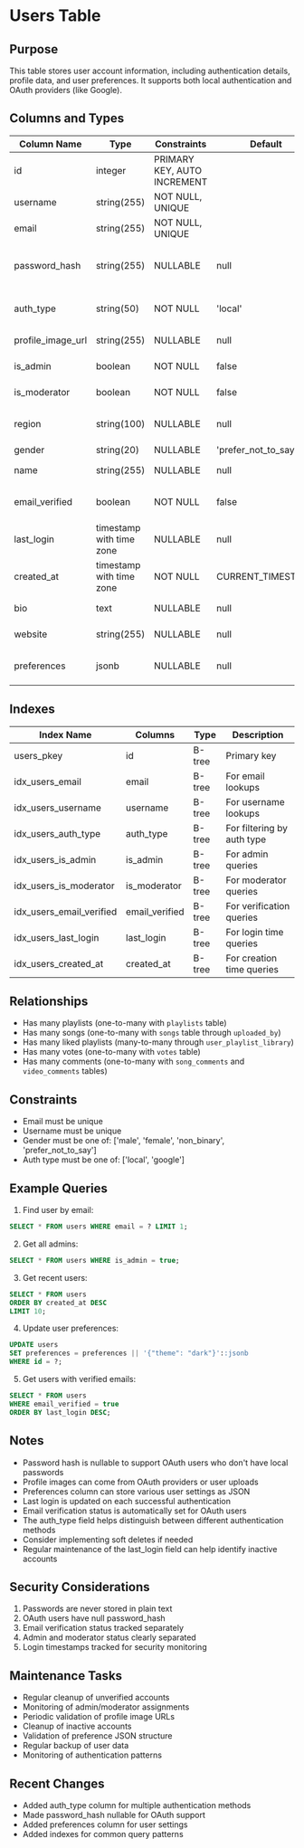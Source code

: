 # Users Table

## Purpose
This table stores user account information, including authentication details, profile data, and user preferences. It supports both local authentication and OAuth providers (like Google).

## Columns and Types

| Column Name | Type | Constraints | Default | Description |
|-------------|------|-------------|---------|-------------|
| id | integer | PRIMARY KEY, AUTO INCREMENT | | Unique identifier for the user |
| username | string(255) | NOT NULL, UNIQUE | | User's display name |
| email | string(255) | NOT NULL, UNIQUE | | User's email address |
| password_hash | string(255) | NULLABLE | null | Hashed password (null for OAuth users) |
| auth_type | string(50) | NOT NULL | 'local' | Authentication type ('local' or 'google') |
| profile_image_url | string(255) | NULLABLE | null | URL to user's profile image |
| is_admin | boolean | NOT NULL | false | Administrator status |
| is_moderator | boolean | NOT NULL | false | Moderator status |
| region | string(100) | NULLABLE | null | User's geographical region |
| gender | string(20) | NULLABLE | 'prefer_not_to_say' | User's gender |
| name | string(255) | NULLABLE | null | User's full name |
| email_verified | boolean | NOT NULL | false | Email verification status |
| last_login | timestamp with time zone | NULLABLE | null | Last login timestamp |
| created_at | timestamp with time zone | NOT NULL | CURRENT_TIMESTAMP | Account creation timestamp |
| bio | text | NULLABLE | null | User's biography |
| website | string(255) | NULLABLE | null | User's website URL |
| preferences | jsonb | NULLABLE | null | User preferences as JSON |

## Indexes

| Index Name | Columns | Type | Description |
|------------|---------|------|-------------|
| users_pkey | id | B-tree | Primary key |
| idx_users_email | email | B-tree | For email lookups |
| idx_users_username | username | B-tree | For username lookups |
| idx_users_auth_type | auth_type | B-tree | For filtering by auth type |
| idx_users_is_admin | is_admin | B-tree | For admin queries |
| idx_users_is_moderator | is_moderator | B-tree | For moderator queries |
| idx_users_email_verified | email_verified | B-tree | For verification queries |
| idx_users_last_login | last_login | B-tree | For login time queries |
| idx_users_created_at | created_at | B-tree | For creation time queries |

## Relationships

- Has many playlists (one-to-many with `playlists` table)
- Has many songs (one-to-many with `songs` table through `uploaded_by`)
- Has many liked playlists (many-to-many through `user_playlist_library`)
- Has many votes (one-to-many with `votes` table)
- Has many comments (one-to-many with `song_comments` and `video_comments` tables)

## Constraints

- Email must be unique
- Username must be unique
- Gender must be one of: ['male', 'female', 'non_binary', 'prefer_not_to_say']
- Auth type must be one of: ['local', 'google']

## Example Queries

1. Find user by email:
```sql
SELECT * FROM users WHERE email = ? LIMIT 1;
```

2. Get all admins:
```sql
SELECT * FROM users WHERE is_admin = true;
```

3. Get recent users:
```sql
SELECT * FROM users 
ORDER BY created_at DESC 
LIMIT 10;
```

4. Update user preferences:
```sql
UPDATE users 
SET preferences = preferences || '{"theme": "dark"}'::jsonb 
WHERE id = ?;
```

5. Get users with verified emails:
```sql
SELECT * FROM users 
WHERE email_verified = true 
ORDER BY last_login DESC;
```

## Notes

- Password hash is nullable to support OAuth users who don't have local passwords
- Profile images can come from OAuth providers or user uploads
- Preferences column can store various user settings as JSON
- Last login is updated on each successful authentication
- Email verification status is automatically set for OAuth users
- The auth_type field helps distinguish between different authentication methods
- Consider implementing soft deletes if needed
- Regular maintenance of the last_login field can help identify inactive accounts

## Security Considerations

1. Passwords are never stored in plain text
2. OAuth users have null password_hash
3. Email verification status tracked separately
4. Admin and moderator status clearly separated
5. Login timestamps tracked for security monitoring

## Maintenance Tasks

- Regular cleanup of unverified accounts
- Monitoring of admin/moderator assignments
- Periodic validation of profile image URLs
- Cleanup of inactive accounts
- Validation of preference JSON structure
- Regular backup of user data
- Monitoring of authentication patterns

## Recent Changes

- Added auth_type column for multiple authentication methods
- Made password_hash nullable for OAuth support
- Added preferences column for user settings
- Added indexes for common query patterns 